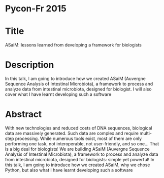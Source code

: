 Pycon-Fr 2015
=============

# Title

ASaiM: lessons learned from developing a framework for biologists

# Description

In this talk, I am going to introduce how we created ASaiM (Auvergne Sequence 
Analysis of Intestinal Microbiota), a framework to process and analyze data from 
intestinal microbiota, designed for biologist. I will also cover what I have 
learnt developing such a software

# Abstract

With new technologies and reduced costs of DNA sequences, biological data are 
massively generated. Such data are complex and require multi-step processing. 
While numerous tools exist, most of them are only performing one task, not 
interoperable, not user-friendly, and so one... That is a big deal for biologists! 
We are building ASaiM (Auvergne Sequence Analysis of Intestinal Microbiota), a 
framework to process and analyze data from intestinal microbiota, designed for 
biologists: simple yet powerful! In this talk, I am going to introduce how we 
created ASaiM, why we chose Python, but also what I have learnt developing such 
a software

